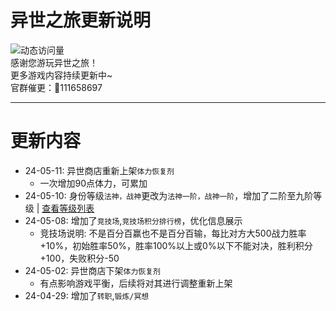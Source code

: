# 异世之旅更新说明
![动态访问量](https://count.kjchmc.cn/get/@Tloml-Starry-异世之旅?theme=rule34)  
感谢您游玩异世之旅！  
更多游戏内容持续更新中~  
官群催更：🐧111658697

---
# 更新内容
* 24-05-11: 异世商店重新上架`体力恢复剂`
  * 一次增加90点体力，可累加
* 24-05-10: 身份等级`法神，战神`更改为`法神一阶，战神一阶`，增加了二阶至九阶等级 | [查看等级列表](https://gitee.com/Tloml-Starry/resources/blob/master/resources/md/异世之旅身份等级.md)
* 24-05-08: 增加了`竞技场`,`竞技场积分排行榜`，优化信息展示
  * 竞技场说明: 不是百分百赢也不是百分百输，每比对方大500战力胜率+10%，初始胜率50%，胜率100%以上或0%以下不能对决，胜利积分+100，失败积分-50
* 24-05-02: 异世商店下架`体力恢复剂`
  * 有点影响游戏平衡，后续将对其进行调整重新上架
* 24-04-29: 增加了`转职`,`锻炼/冥想`